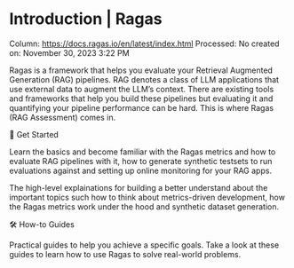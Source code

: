 # Introduction | Ragas

Column: https://docs.ragas.io/en/latest/index.html
Processed: No
created on: November 30, 2023 3:22 PM

Ragas is a framework that helps you evaluate your Retrieval Augmented Generation (RAG) pipelines. RAG denotes a class of LLM applications that use external data to augment the LLM’s context. There are existing tools and frameworks that help you build these pipelines but evaluating it and quantifying your pipeline performance can be hard. This is where Ragas (RAG Assessment) comes in.

🚀 Get Started

Learn the basics and become familiar with the Ragas metrics and how to evaluate RAG pipelines with it, how to generate synthetic testsets to run evaluations against and setting up online monitoring for your RAG apps.

The high-level explainations for building a better understand about the important topics such how to think about metrics-driven development, how the Ragas metrics work under the hood and synthetic dataset generation.

🛠️ How-to Guides

Practical guides to help you achieve a specific goals. Take a look at these guides to learn how to use Ragas to solve real-world problems.